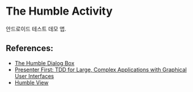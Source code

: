 # The Humble Activity

안드로이드 테스트 데모 앱.

## References:

* [The Humble Dialog Box](http://web.archive.org/web/20151130093108/http://www.objectmentor.com/resources/articles/TheHumbleDialogBox.pdf)
* [Presenter First: TDD for Large, Complex Applications with Graphical User Interfaces](https://atomicobject.com/uploadedImages/archive/files/PF_March2005.pdf)
* [Humble View](http://www.martinfowler.com/eaaDev/uiArchs.html#HumbleView)
